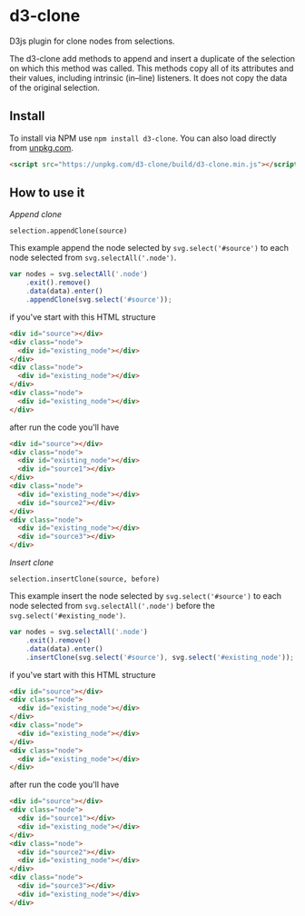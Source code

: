 # d3-clone
D3js plugin for clone nodes from selections.

The d3-clone add methods to append and insert a duplicate of the selection on which this method was called.
This methods copy all of its attributes and their values, including intrinsic (in–line) listeners. It does not copy the data of the original selection.


Install
-------
To install via NPM use `npm install d3-clone`. You can also load directly from [unpkg.com](https://unpkg.com/d3-clone/build/d3-clone.min.js).

```html
<script src="https://unpkg.com/d3-clone/build/d3-clone.min.js"></script>
```

How to use it
-------------

*Append clone*

```selection.appendClone(source)```

This example append the node selected by `svg.select('#source')` to each node selected from `svg.selectAll('.node')`.

```javascript
var nodes = svg.selectAll('.node')
    .exit().remove()
    .data(data).enter()
    .appendClone(svg.select('#source'));
```
if you've start with this HTML structure
```html
<div id="source"></div>
<div class="node">
  <div id="existing_node"></div>
</div>
<div class="node">
  <div id="existing_node"></div>
</div>
<div class="node">
  <div id="existing_node"></div>
</div>
```
after run the code you'll have
```html
<div id="source"></div>
<div class="node">
  <div id="existing_node"></div>
  <div id="source1"></div>
</div>
<div class="node">
  <div id="existing_node"></div>
  <div id="source2"></div>
</div>
<div class="node">
  <div id="existing_node"></div>
  <div id="source3"></div>
</div>
```

*Insert clone*

```selection.insertClone(source, before)```

This example insert the node selected by `svg.select('#source')` to each node selected from `svg.selectAll('.node')` before the `svg.select('#existing_node')`.

```javascript
var nodes = svg.selectAll('.node')
    .exit().remove()
    .data(data).enter()
    .insertClone(svg.select('#source'), svg.select('#existing_node'));
```
if you've start with this HTML structure
```html
<div id="source"></div>
<div class="node">
  <div id="existing_node"></div>
</div>
<div class="node">
  <div id="existing_node"></div>
</div>
<div class="node">
  <div id="existing_node"></div>
</div>
```
after run the code you'll have
```html
<div id="source"></div>
<div class="node">
  <div id="source1"></div>
  <div id="existing_node"></div>
</div>
<div class="node">
  <div id="source2"></div>
  <div id="existing_node"></div>
</div>
<div class="node">
  <div id="source3"></div>
  <div id="existing_node"></div>
</div>
```
